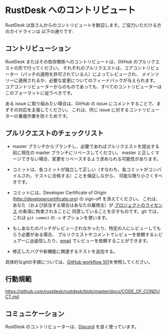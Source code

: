 # RustDesk へのコントリビュート

RustDesk は皆さんからのコントリビュートを歓迎します。ご協力いただける方のガイドラインは
以下の通りです:

## コントリビューション

RustDesk またはその依存関係へのコントリビュートは、GitHub のプルリクエストの形で行ってください。
それぞれのプルリクエストは、コアコントリビューター（パッチの適用を許可されている人）によってレビューされ、
メインツリーに適用されるか、必要な変更についてのフィードバックが与えられます。
コアコントリビューターからのものであっても、すべてのコントリビューターはこのフォーマットに従うべきです。

ある issue に取り組みたい場合は、GitHub の issue にコメントすることで、まずその対応を主張してください。
これは、同じ issue に対するコントリビューターの重複作業を防ぐためです。

## プルリクエストのチェックリスト

- master ブランチからブランチし、必要であればプルリクエストを提出する前に現在の master ブランチにリベースしてください。
  master と正しくマージできない場合、変更をリベースするよう求められる可能性があります。

- コミットは、各コミットが独立して正しい（すなわち、各コミットがコンパイルされ、テストに合格する）ことを保証しながら、
  可能な限り小さくすべきです。

- コミットには、Developer Certificate of Origin (http://developercertificate.org) の sign-off を添えてください。
  これは、あなた（および該当する場合はあなたの雇用主）が [プロジェクトのライセンス](../LICENCE) の条項に拘束されることに
  同意していることを示すものです。git では、これは `git commit` の `-s` オプションを使います。

- もしあなたのパッチがレビューされなかったり、特定の人にレビューしてもらう必要がある場合、
  プルリクエストやコメントでレビューを依頼するレビュアーに@返信したり、[email](mailto:info@fuxiaoer.top) でレビューを依頼することができます。

- 修正したバグや新機能に関連するテストを追加する。

具体的なgitの手順については、[GitHub workflow 101](https://github.com/servo/servo/wiki/GitHub-workflow)を参照してください。

## 行動規範

https://github.com/rustdesk/rustdesk/blob/master/docs/CODE_OF_CONDUCT.md

## コミュニケーション

RustDesk のコントリビューターは、[Discord](https://discord.gg/nDceKgxnkV) を良く使っています。
